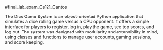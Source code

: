 #final_lab_exam_Cs121_Cantos

The Dice Game System is an object-oriented Python application that simulates a dice rolling game versus a CPU opponent. It offers a simple interface for players to register, log in, play the game, see top scores, and log out. The system was designed with modularity and extensibility in mind, using classes and functions to manage user accounts, gaming sessions, and score keeping.
